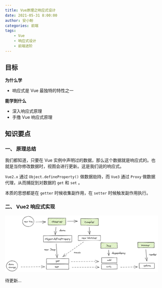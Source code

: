 ```yaml
---
title: Vue原理之响应式设计
date: 2021-05-31 8:00:00
author: 安小盼
categories: 前端
tags:
    - Vue
    - 响应式设计
    - 前端进阶
---
```


## 目标

**为什么学**

-   响应式是 Vue 最独特的特性之一

**能学到什么**

-   深入响应式原理
-   手撸 Vue 响应式原理

## 知识要点

### 一、 原理总结

我们都知道，只要在 Vue 实例中声明过的数据，那么这个数据就是响应式的。也就是当你修改数据时，视图会进行更新。这是我们说的响应式。

`Vue2.x` 通过 `Object.defineProperty()` 做数据劫持，而 `Vue3` 通过 `Proxy` 做数据代理，从而捕捉到对数据的 `get` 和 `set` 。

本质的思想都是在 `getter` 时候收集副作用，在 `setter` 时候触发副作用执行。

### 二、 Vue2 响应式实现

<!-- #### 1. 整体结构

申明整体核心类及方法，确认整体框架结构：

* index.html 主页面
* vue.js Vue主文件
* compiler.js 编译模版，解析指令（v-model等）
* dep.js 收集依赖关系，存储观察者，以发布订阅模式实现
* observer.js 实现数据劫持
* watcher.js 观察者对象类 -->

![Vue2响应式原理](/static/front-end/relearn/reactive-vue2.png)

待更新...